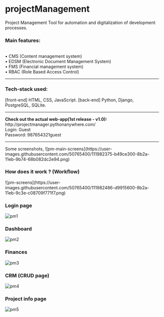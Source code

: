 # projectManagement
Project Management Tool for automation and digitalization of development processes.  

<b><h3>Main features:</h3></b>  
• CMS (Content management system)  
• EDSM (Electronic Document Management System)  
• FMS (Financial management system)  
• RBAC (Role Based Access Control)
<hr>
<b><h3>Tech-stack used: </h3></b>
[front-end] HTML, CSS, JavaScript. [back-end] Python, Django, PostgreSQL, SQLite.
<hr>
<b>Check out the actual web-app(1st release - v1.0):</b> http://projectmanager.pythonanywhere.com/  
<br>Login: Guest
<br>Password: 987654321guest

<hr>
Some screenshots,
![pm-main-screens](https://user-images.githubusercontent.com/50765400/111982375-b49ce300-8b2a-11eb-9b74-68b082dc2e94.png)

<h3>How does it work ? (Workflow)</h3>
![pm-screens](https://user-images.githubusercontent.com/50765400/111982486-d9915600-8b2a-11eb-9c3e-c08709f771f7.png)

### Login page
![pm1](https://user-images.githubusercontent.com/50765400/111990795-6e994c80-8b35-11eb-8358-a0a8566f3b0c.JPG)

### Dashboard
![pm2](https://user-images.githubusercontent.com/50765400/111990850-7c4ed200-8b35-11eb-968a-b79f91ef7253.JPG)

### Finances
![pm3](https://user-images.githubusercontent.com/50765400/111990917-896bc100-8b35-11eb-8be3-4c12a2826597.JPG)

### CRM (CRUD page)
![pm4](https://user-images.githubusercontent.com/50765400/111990968-9983a080-8b35-11eb-8211-fb3e89ff14d0.JPG)

### Project info page
![pm5](https://user-images.githubusercontent.com/50765400/111991013-a7392600-8b35-11eb-8dc9-89d185193f66.JPG)
